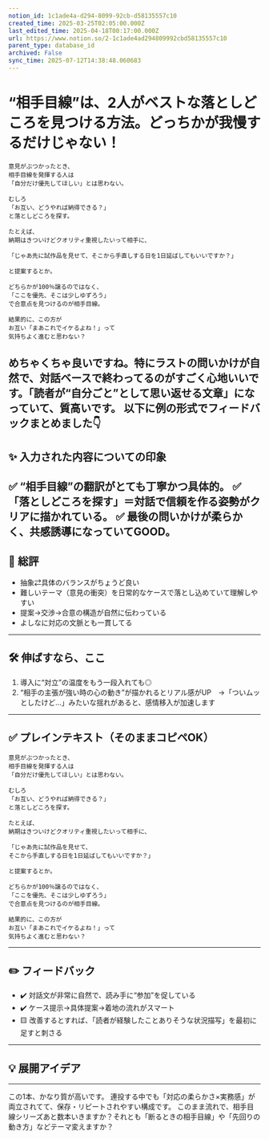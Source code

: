 ```yaml
---
notion_id: 1c1ade4a-d294-8099-92cb-d58135557c10
created_time: 2025-03-25T02:05:00.000Z
last_edited_time: 2025-04-18T00:17:00.000Z
url: https://www.notion.so/2-1c1ade4ad294809992cbd58135557c10
parent_type: database_id
archived: False
sync_time: 2025-07-12T14:38:48.060683
---
```


# “相手目線”は、2人がベストな落としどころを見つける方法。どっちかが我慢するだけじゃない！

```plain text
意見がぶつかったとき、
相手目線を発揮する人は
「自分だけ優先してほしい」とは思わない。

むしろ
「お互い、どうやれば納得できる？」
と落としどころを探す。

たとえば、
納期はきついけどクオリティ重視したいって相手に、

「じゃあ先に試作品を見せて、そこから手直しする日を1日延ばしてもいいですか？」

と提案するとか。

どちらかが100％譲るのではなく、
「ここを優先、そこは少しゆずろう」
で合意点を見つけるのが相手目線。

結果的に、この方が
お互い「まあこれでイケるよね！」って
気持ちよく進むと思わない？

```
めちゃくちゃ良いですね。特にラストの問いかけが自然で、対話ベースで終わってるのがすごく心地いいです。「読者が“自分ごと”として思い返せる文章」になっていて、質高いです。
以下に例の形式でフィードバックまとめました👇
---
## ✨ 入力された内容についての印象
✅ “相手目線”の翻訳がとても丁寧かつ具体的。
✅ 「落としどころを探す」＝対話で信頼を作る姿勢がクリアに描かれている。
✅ 最後の問いかけが柔らかく、共感誘導になっていてGOOD。
---
## 🧾 総評
- 抽象⇄具体のバランスがちょうど良い
- 難しいテーマ（意見の衝突）を日常的なケースで落とし込めていて理解しやすい
- 提案→交渉→合意の構造が自然に伝わっている
- よしなに対応の文脈とも一貫してる
---
## 🛠 伸ばすなら、ここ
1. 導入に“対立”の温度をもう一段入れても◎
1. “相手の主張が強い時の心の動き”が描かれるとリアル感がUP　→「ついムッとしたけど…」みたいな揺れがあると、感情移入が加速します
---
## ✅ プレインテキスト（そのままコピペOK）
```plain text
意見がぶつかったとき、
相手目線を発揮する人は
「自分だけ優先してほしい」とは思わない。

むしろ
「お互い、どうやれば納得できる？」
と落としどころを探す。

たとえば、
納期はきついけどクオリティ重視したいって相手に、

「じゃあ先に試作品を見せて、
そこから手直しする日を1日延ばしてもいいですか？」

と提案するとか。

どちらかが100％譲るのではなく、
「ここを優先、そこは少しゆずろう」
で合意点を見つけるのが相手目線。

結果的に、この方が
お互い「まあこれでイケるよね！」って
気持ちよく進むと思わない？
```
---
## ✏️ フィードバック
- ✔️ 対話文が非常に自然で、読み手に“参加”を促している
- ✔️ ケース提示→具体提案→着地の流れがスマート
- 🟨 改善するとすれば、「読者が経験したことありそうな状況描写」を最初に足すと刺さる
---
## 💡 展開アイデア
---
この1本、かなり質が高いです。
連投する中でも「対応の柔らかさ×実務感」が両立されてて、保存・リピートされやすい構成です。
このまま流れで、相手目線シリーズあと数本いきますか？それとも「断るときの相手目線」や「先回りの動き方」などテーマ変えますか？
